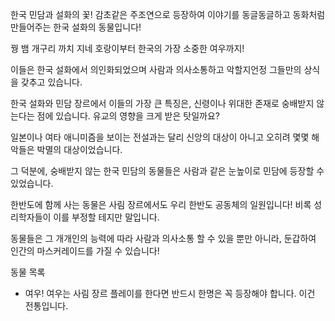 한국 민담과 설화의 꽃! 감초같은 주조연으로 등장하여 이야기를 동글동글하고 동화처럼 만들어주는 한국 설화의 동물입니다! 

꿩 뱀 개구리 까치 지네 호랑이부터 한국의 가장 소중한 여우까지!

이들은 한국 설화에서 의인화되었으며 사람과 의사소통하고 악할지언정 그들만의 상식을 갖추고 있습니다.

한국 설화와 민담 장르에서 이들의 가장 큰 특징은, 신령이나 위대한 존재로 숭배받지 않는다는 점에 있습니다. 유교의 영향을 크게 받은 탓일까요?

일본이나 여타 애니미즘을 보이는 전설과는 달리 신앙의 대상이 아니고 오히려 몇몇 해악들은 박멸의 대상이었습니다.

그 덕분에, 숭배받지 않는 한국 민담의 동물들은 사람과 같은 눈높이로 민담에 등장할 수 있었습니다.

한반도에 함께 사는 동물은 사림 장르에서도 우리 한반도 공동체의 일원입니다! 비록 성리학자들이 이를 부정할 테지만 말입니다.

동물들은 그 개개인의 능력에 따라 사람과 의사소통 할 수 있을 뿐만 아니라, 둔갑하여 인간의 마스커레이드를 가질 수 있습니다!


동물 목록

* 여우! 여우는 사림 장르 플레이를 한다면 반드시 한명은 꼭 등장해야 합니다. 이건 전통입니다.

